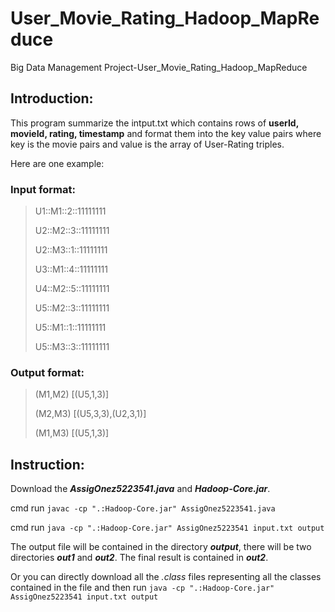 # User_Movie_Rating_Hadoop_MapReduce
Big Data Management Project-User_Movie_Rating_Hadoop_MapReduce
## Introduction:
This program summarize the intput.txt which contains rows of **userId, movieId, rating, timestamp** and format them into the key value pairs where key is the movie pairs and value is the array of User-Rating triples.

Here are one example:

### Input format:
> U1::M1::2::11111111
> 
> U2::M2::3::11111111
> 
> U2::M3::1::11111111
> 
> U3::M1::4::11111111
> 
> U4::M2::5::11111111
>
> U5::M2::3::11111111
>
> U5::M1::1::11111111
>
> U5::M3::3::11111111

### Output format:
> (M1,M2) [(U5,1,3)]
>
> (M2,M3) [(U5,3,3),(U2,3,1)]
>
> (M1,M3) [(U5,1,3)]

## Instruction:
Download the ***AssigOnez5223541.java*** and ***Hadoop-Core.jar***.

cmd run `javac -cp ".:Hadoop-Core.jar" AssigOnez5223541.java`

cmd run `java -cp ".:Hadoop-Core.jar" AssigOnez5223541 input.txt output`

The output file will be contained in the directory ***output***, there will be two directories ***out1*** and ***out2***. The final result is contained in ***out2***.

Or you can directly download all the *.class* files representing all the classes contained in the file and then run `java -cp ".:Hadoop-Core.jar" AssigOnez5223541 input.txt output`
